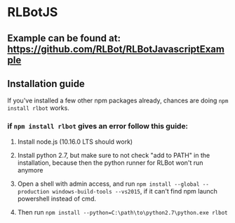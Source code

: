 # RLBotJS 

## Example can be found at: https://github.com/RLBot/RLBotJavascriptExample

## Installation guide

If you've installed a few other npm packages already, chances are doing `npm install rlbot` works.

### if `npm install rlbot` gives an error follow this guide:

1. Install node.js (10.16.0 LTS should work)

2. Install python 2.7, but make sure to not check "add to PATH" in the installation, because then the python runner for RLBot won't run anymore

3. Open a shell with admin access, and run `npm install --global --production windows-build-tools --vs2015`, if it can't find npm launch powershell instead of cmd.

4. Then run `npm install --python=C:\path\to\python2.7\python.exe rlbot`